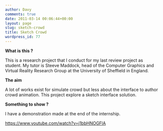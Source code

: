 ```yaml
---
author: Davy
comments: true
date: 2011-03-14 00:06:44+00:00
layout: page
slug: sketch-crowd
title: Sketch Crowd
wordpress_id: 77
---
```


**What is this ?**

This is a research project that I conduct for my last review project as student. My tutor is Steeve Maddock, head of the Computer Graphics and Virtual Reality Research Group at the University of Sheffield in England.

**The aim**

A lot of works exist for simulate crowd but less about the interface to author crowd animation. This project explore a sketch interface solution.

**Something to show ?**

I have a demonstration made at the end of the internship.

https://www.youtube.com/watch?v=j1bbHNOGFlA
